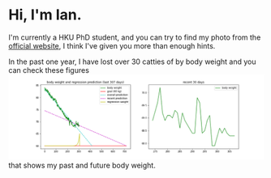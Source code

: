 # Hi, I'm Ian. 

I'm currently a HKU PhD student, and you can try to find my photo from the [official website](https://saasweb.hku.hk/student/2021phd.php#ianzhang), I think I've given you more than enough hints. 

In the past one year, I have lost over 30 catties of by body weight and you can check these figures
![figure](https://raw.githubusercontent.com/IanFla/Lose-Weight/main/weight.png)
that shows my past and future body weight. 

